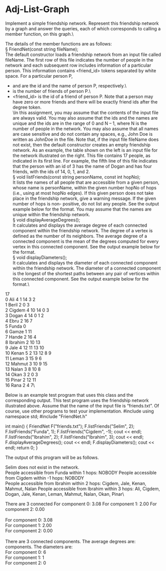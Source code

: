 # Adj-List-Graph

Implement a simple friendship network. Represent this friendship network by a graph and answer the queries, each of which corresponds to calling a member function, on this graph.\

The details of the member functions are as follows:\
§ FriendNet(const string fileName);\
The default constructor loads a friendship network from an input file called fileName. The first row of this file indicates the number of people in the network and each subsequent row includes information of a particular person. This information contains <id> <name> <degree> <friend_id> tokens separated by white space. For a particular person P,
- <id> and <name> are the id and the name of person P, respectively.\
- <degree> is the number of friends of person P.\
- <friend_id> is the id of a friend of person P. Note that a person may have zero or more friends
and there will be exactly <degree> friend ids after the degree token.\
\In this assignment, you may assume that the contents of the input file are always valid. You may also assume that the ids and the names are unique and the ids are in the range of 0 and N – 1, where N is the number of people in the network. You may also assume that all names are case sensitive and do not contain any spaces, e.g., John Doe is written as JohnDoe in the file.
Note that, if the input file fileName does not exist, then the default constructor creates an empty friendship network.
As an example, the table shown on the left is an input file for the network illustrated on the right. This file contains 17 people, as indicated in its first line. For example, the fifth line of this file indicates that the person with an id of 3 has the name of Dogan and has four friends, with the ids of 14, 0, 1, and 2.\
§ void listFriends(const string personName, const int hopNo);\
It lists the names of all people that are accessible from a given person, whose name is personName, within the given number hopNo of hops (i.e., using at most hopNo edges). If this given person does not take place in the friendship network, give a warning message. If the given number of hops is non- positive, do not list any people. See the output example below for the format. You may assume that the names are unique within the friendship network.\
§ void displayAverageDegrees();\
It calculates and displays the average degree of each connected component within the friendship network. The degree of a vertex is defined as the number of its neighbors. The average degree of a connected component is the mean of the degrees computed for every vertex in this connected component. See the output example below for the format.\
§ void displayDiameters();\
It calculates and displays the diameter of each connected component within the friendship network. The diameter of a connected component is the longest of the shortest paths between any pair of vertices within this connected component. See the output example below for the format.\
 
17\
0 Ali 4 1 14 3 2\
1 Beril 2 0 3\
2 Cigdem 4 10 14 0 3\
3 Dogan 4 14 0 1 2\
4 Ebru 2 16 7\
5 Funda 0\
6 Gamze 1 11\
7 Hande 2 16 4\
8 Ibrahim 2 10 13\
9 Jale 4 12 11 13 10\
10 Kenan 5 2 13 12 8 9\
11 Leman 3 15 9 6\
12 Mahmut 3 10 9 15\
13 Nalan 3 8 10 8\
14 Okan 3 2 0 3\
15 Pinar 2 12 11\
16 Rana 2 4 7\
    
Below is an example test program that uses this class and the corresponding output. This test program uses the friendship network illustrated above. Assume that the name of the input file is “friends.txt”. Of course, use other programs to test your implementation.
#include <iostream>
using namespace std;
#include "FriendNet.h"

int main() {
  FriendNet F("friends.txt");
  F.listFriends("Selim", 2); F.listFriends("Funda", 1); F.listFriends("Cigdem", -1); cout << endl;
  F.listFriends("Ibrahim", 2); F.listFriends("Ibrahim", 3); cout << endl;
  F.displayAverageDegrees(); cout << endl; F.displayDiameters(); cout << endl;
  return 0; 
 }
 
The output of this program will be as follows.

Selim does not exist in the network.\
People accessible from Funda within 1 hops: NOBODY People accessible from Cigdem within -1 hops: NOBODY\
People accessible from Ibrahim within 2 hops: Cigdem, Jale, Kenan, Mahmut, Nalan People accessible from Ibrahim within 3 hops: Ali, Cigdem, Dogan, Jale, Kenan,
Leman, Mahmut, Nalan, Okan, Pinar\

There are 3 connected For component 0: 3.08 For component 1: 2.00 For component 2: 0.00\
\
For component 0: 3.08\
For component 1: 2.00\
For component 2: 0.00\
\
There are 3 connected components. The average degrees are:\
components. The diameters are:\
For component 0: 6\
For component 1: 1\
For component 2: 0
